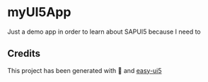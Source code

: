 # myUI5App

Just a demo app in order to learn about SAPUI5 because I need to

## Credits

This project has been generated with 💙 and [easy-ui5](https://github.com/SAP)
